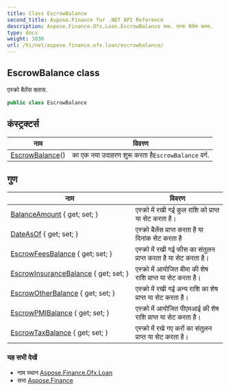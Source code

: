 ```yaml
---
title: Class EscrowBalance
second_title: Aspose.Finance for .NET API Reference
description: Aspose.Finance.Ofx.Loan.EscrowBalance कक्ष. एस्क्र बैलेंस क्लस.
type: docs
weight: 3830
url: /hi/net/aspose.finance.ofx.loan/escrowbalance/
---
```

## EscrowBalance class

एस्क्रो बैलेंस क्लास.

```csharp
public class EscrowBalance
```

## कंस्ट्रक्टर्स

| नाम | विवरण |
| --- | --- |
| [EscrowBalance](escrowbalance/)() | का एक नया उदाहरण शुरू करता है`EscrowBalance` वर्ग. |

## गुण

| नाम | विवरण |
| --- | --- |
| [BalanceAmount](../../aspose.finance.ofx.loan/escrowbalance/balanceamount/) { get; set; } | एस्क्रो में रखी गई कुल राशि को प्राप्त या सेट करता है। |
| [DateAsOf](../../aspose.finance.ofx.loan/escrowbalance/dateasof/) { get; set; } | एस्क्रो बैलेंस प्राप्त करता है या दिनांक सेट करता है |
| [EscrowFeesBalance](../../aspose.finance.ofx.loan/escrowbalance/escrowfeesbalance/) { get; set; } | एस्क्रो में रखी गई फीस का संतुलन प्राप्त करता है या सेट करता है। |
| [EscrowInsuranceBalance](../../aspose.finance.ofx.loan/escrowbalance/escrowinsurancebalance/) { get; set; } | एस्क्रो में आयोजित बीमा की शेष राशि प्राप्त या सेट करता है। |
| [EscrowOtherBalance](../../aspose.finance.ofx.loan/escrowbalance/escrowotherbalance/) { get; set; } | एस्क्रो में रखी गई अन्य राशि का शेष प्राप्त या सेट करता है। |
| [EscrowPMIBalance](../../aspose.finance.ofx.loan/escrowbalance/escrowpmibalance/) { get; set; } | एस्क्रो में आयोजित पीएमआई की शेष राशि प्राप्त या सेट करता है। |
| [EscrowTaxBalance](../../aspose.finance.ofx.loan/escrowbalance/escrowtaxbalance/) { get; set; } | एस्क्रो में रखे गए करों का संतुलन प्राप्त या सेट करता है। |

### यह सभी देखें

* नाम स्थान [Aspose.Finance.Ofx.Loan](../../aspose.finance.ofx.loan/)
* सभा [Aspose.Finance](../../)



